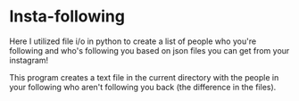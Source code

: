 # Insta-following
Here I utilized file i/o in python to create a list of people who you're following and who's following you based on json files you can get from your instagram!

This program creates a text file in the current directory with the people in your following who aren't following you back (the difference in the files).